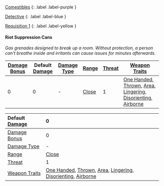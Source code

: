 
[Comestibles](Game/Core/Comestibles)
{: .label .label-purple }

[Detective](Game/Detective)
{: .label .label-blue }

[Requisition 1](Game/Deployment#Requisition)
{: .label .label-yellow }
#### Riot Suppression Cans
*Gas grenades designed to break up a room. Without protection, a person can't breathe inside and irritants can cause issues for minutes afterwards.*

| [Damage Bonus](Game/Core/Weapons#Damage%20Bonus) | Default [Damage](Game/Core/Weapons#Calculating%20Damage) | [Damage Type](Game/Core/Weapons#Damage%20Type) | [Range](Game/Core/Weapons#Range) | [Threat](Game/Core/Weapons#Threat) | [Weapon Traits](Game/Core/Weapon-Traits)                                                                                                                                                                                         |
| ------------------------------------------------ | -------------------------------------------------------- | ---------------------------------------------- | -------------------------------- | ---------------------------------- | -------------------------------------------------------------------------------------------------------------------------------------------------------------------------------------------------------------------------------- |
| 0                                                | 0                                                        | -                                              | [Close](Game/Core/Movement#Close)                                 | 1                                   | [One Handed](Game/Core/Weapon-Traits#One%20Handed), [Thrown](Game/Core/Weapon-Traits#Thrown), [Area](Game/Core/Weapon-Traits#Area), [Lingering](Game/Core/Weapon-Traits#Lingering), [Disorienting](Game/Core/Weapon-Traits#Disorienting), [Airborne](Game/Core/Weapon-Traits#Airborne) |

| Default [Damage](Core/Weapons#Calculating%20Damage) | 0 |
| :--- | :--- |
| [Damage Bonus](Game/Core/Weapons#Damage%20Bonus) | 0 |
| [Damage Type](Core/Weapons#Damage%20Type) | - |
| [Range](Core/Weapons#Range) | [Close](Game/Core/Movement#Close) |
| [Threat](Core/Weapons#Threat) | 1 |
| [Weapon Traits](Core/Weapon-Traits) | [One Handed](Game/Core/Weapon-Traits#One%20Handed), [Thrown](Game/Core/Weapon-Traits#Thrown), [Area](Game/Core/Weapon-Traits#Area), [Lingering](Game/Core/Weapon-Traits#Lingering), [Disorienting](Game/Core/Weapon-Traits#Disorienting), [Airborne](Game/Core/Weapon-Traits#Airborne) |
